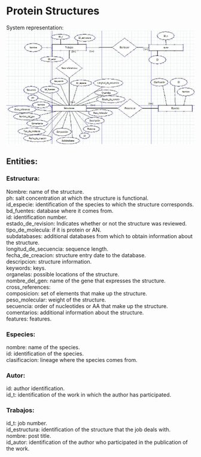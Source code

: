 # Protein Structures

System representation:  
![diagrama](DER.jpg)

## Entities:  

### Estructura:  

Nombre: name of the structure.  
ph: salt concentration at which the structure is functional.  
id_especie: identification of the species to which the structure corresponds.  
bd_fuentes: database where it comes from.  
id: identification number.  
estado_de_revision: Indicates whether or not the structure was reviewed.  
tipo_de_molecula: if it is protein or AN.  
subdatabases: additional databases from which to obtain information about the structure.  
longitud_de_secuencia: sequence length.  
fecha_de_creacion: structure entry date to the database.  
descripcion: structure information.  
keywords: keys.  
organelas: possible locations of the structure.  
nombre_del_gen: name of the gene that expresses the structure.  
cross_references:  
composicion: set of elements that make up the structure.  
peso_molecular: weight of the structure.  
secuencia: order of nucleotides or AA that make up the structure.  
comentarios: additional information about the structure.  
features: features.  


### Especies:  

nombre: name of the species.  
id: identification of the species.  
clasificacion: lineage where the species comes from.  


### Autor:  

id: author identification.  
id_t: identification of the work in which the author has participated.  


### Trabajos:  

id_t: job number.  
id_estructura: identification of the structure that the job deals with.  
nombre: post title.  
id_autor: identification of the author who participated in the publication of the work.